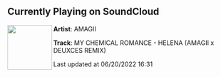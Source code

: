 ## Currently Playing on SoundCloud

[<img align="left" width="100" src="https://i1.sndcdn.com/artworks-2zzZpKuOtyxYXVgm-eVj64A-t500x500.jpg">](https://soundcloud.com/itsamagii/mychemicalromancehelenaamagiideuxces)

**Artist**: AMAGII 

**Track**: MY CHEMICAL ROMANCE - HELENA (AMAGII x DEUXCES REMIX)

Last updated at 06/20/2022 16:31
